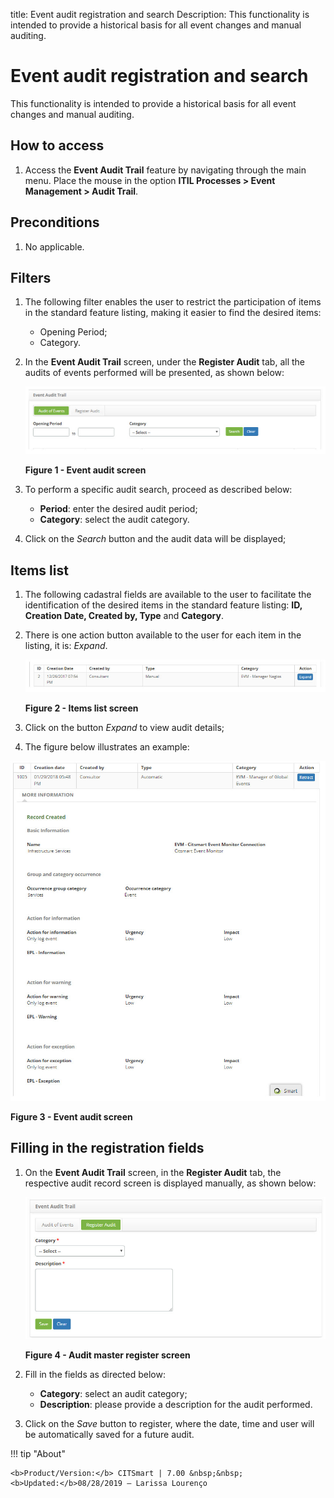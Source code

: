 title: Event audit registration and search
Description: This functionality is intended to provide a historical basis for all event changes and manual auditing.
# Event audit registration and search

This functionality is intended to provide a historical basis for all event changes and manual auditing.

How to access
-------------

1. Access the **Event Audit Trail** feature by navigating through the main menu. Place the mouse in the option 
**ITIL Processes > Event Management > Audit Trail**.

Preconditions
-----------------

1. No applicable.

Filters
-----------

1. The following filter enables the user to restrict the participation of items in the standard feature listing, making it easier 
to find the desired items:

    - Opening Period;
    - Category.
    
2. In the **Event Audit Trail** screen, under the **Register Audit** tab, all the audits of events performed will be presented, as 
shown below:

    ![Audit](images/audit.img1.jpg)
    
    **Figure 1 - Event audit screen**
    
3. To perform a specific audit search, proceed as described below:

    - **Period**: enter the desired audit period;
    - **Category**: select the audit category.
    
4. Click on the *Search* button and the audit data will be displayed;

Items list
------------------

1. The following cadastral fields are available to the user to facilitate the identification of the desired items in the standard 
feature listing: **ID, Creation Date, Created by, Type** and **Category**.

2. There is one action button available to the user for each item in the listing, it is: *Expand*.

    ![Listing](images/audit.img2.jpg)
    
    **Figure 2 - Items list screen**
    
3. Click on the button *Expand* to view audit details;

4. The figure below illustrates an example:

![Event](images/audit.img3.jpg)

**Figure 3 - Event audit screen**

Filling in the registration fields
-------------------------------------

1. On the **Event Audit Trail** screen, in the **Register Audit** tab, the respective audit record screen is displayed manually, as 
shown below:

    ![Audit](images/audit.img4.jpg)
    
    **Figure 4 - Audit master register screen**
    
2. Fill in the fields as directed below:

    - **Category**: select an audit category;
    - **Description**: please provide a description for the audit performed.
    
3. Click on the *Save* button to register, where the date, time and user will be automatically saved for a future audit.

!!! tip "About"

    <b>Product/Version:</b> CITSmart | 7.00 &nbsp;&nbsp;
    <b>Updated:</b>08/28/2019 – Larissa Lourenço

